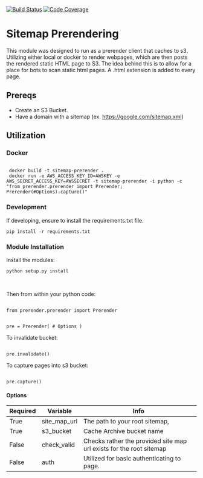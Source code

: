 [![Build Status](https://travis-ci.com/danquack/Sitemap-Prerendering-S3.svg?branch=master)](https://travis-ci.com/danquack/Sitemap-Prerendering-S3)
[![Code Coverage](https://codecov.io/gh/danquack/Sitemap-Prerendering-S3/branch/master/graph/badge.svg)](https://codecov.io/gh/danquack/Sitemap-Prerendering-S3)

# Sitemap Prerendering
This module was designed to run as a prerender client that caches to s3. Utilizing either local or docker to render webpages, which are then posts the rendered static HTML page to S3. The idea behind this is to allow for a place for bots to scan static html pages. A .html extension is added to every page.

## Prereqs
- Create an S3 Bucket. 
- Have a domain with a sitemap (ex. https://google.com/sitemap.xml)

## Utilization
### Docker
<code>
 docker build -t sitemap-prerender . 
 docker run -e AWS_ACCESS_KEY_ID=AWSKEY -e AWS_SECRET_ACCESS_KEY=AWSSECRET -t sitemap-prerender -i python -c "from prerender.prerender import Prerender; Prerender(#Options).capture()"
</code>

### Development

If developing, ensure to install the requirements.txt file.

<code>pip install -r requirements.txt</code>

### Module Installation
Install the modules:

<code>python setup.py install</code>

<br>

Then from within your python code:

<code>
from prerender.prerender import Prerender

pre = Prerender(
    # Options
)</code>

To invalidate bucket:

<code>
pre.invalidate()
</code>

To capture pages into s3 bucket:

<code>
pre.capture()
</code>


#### Options
<table>
  <thead>
    <th>
      Required
    </th>
    <th>
      Variable
    </th>
    <th>
      Info
    </th>
  </thead>
  <tr>
    <td>
      True
    </td>
    <td>
      site_map_url
    </td>
    <td>
      The path to your root sitemap,
    </td>
  </tr>
  <tr>
    <td>
      True
    </td>
    <td>
      s3_bucket
    </td>
    <td>
      Cache Archive bucket name
    </td>
  </tr>
  <tr>
    <td>
      False
    </td>
    <td>
      check_valid
    </td>
    <td>
      Checks rather the provided site map url exists for the root sitemap
    </td>
  </tr>
    <tr>
    <td>
      False
    </td>
    <td>
      auth
    </td>
    <td>
      Utilized for basic authenticating to page.
    </td>
  </tr>
</table>